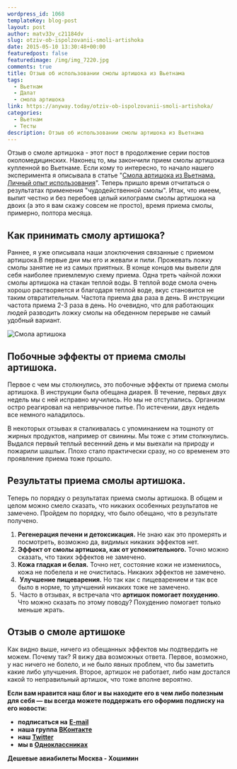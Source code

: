 ```yaml
---
wordpress_id: 1068
templateKey: blog-post
layout: post
author: matv33v_c21184dv
slug: otziv-ob-ispolzovanii-smoli-artishoka
date: 2015-05-10 13:30:48+00:00
featuredpost: false
featuredimage: /img/img_7220.jpg
comments: true
title: Отзыв об использовании смолы артишока из Вьетнама
tags:
  - Вьетнам
  - Далат
  - смола артишока
link: https://anyway.today/otziv-ob-ispolzovanii-smoli-artishoka/
categories:
  - Вьетнам
  - Тесты
description: Отзыв об использовании смолы артишока из Вьетнама
---
```

Отзыв о смоле артишока - этот пост в продолжение серии постов околомедицинских. Наконец то, мы закончили прием смолы артишока купленной во Вьетнаме. Если кому то интересно, то начало нашего эксперимента я описывала в статье "[Смола артишока из Вьетнама. Личный опыт использования](https://anyway.today/smola-artishoka-iz-vietnama-lichnii-opit-ispolzovaniya/)". Теперь пришло время отчитаться о результатах применения "чудодейственной смолы". Итак, что имеем, выпит честно и без перебоев целый килограмм смолы артишока на двоих (а это я вам скажу совсем не просто), время приема смолы, примерно, полтора месяца.

## Как принимать смолу артишока?

Раннее, я уже описывала наши злоключения связанные с приемом артишока.В первые дни мы его и жевали и пили. Прожевать ложку смолы занятие не из самых приятных. В конце концов мы вывели для себя наиболее приемлемую схему приема. Одна треть чайной ложки смолы артишока на стакан теплой воды. В теплой воде смола очень хорошо растворяется и благодаря теплой воде, вкус становится не таким отвратительным. Частота приема два раза в день. В инструкции частота приема 2-3 раза в день. Но очевидно, что для работающих людей разводить ложку смолы на обеденном перерыве не самый удобный вариант.

![Смола артишока](https://anyway.today/wp-content/uploads/2015/03/IMG_7219.jpg)

## Побочные эффекты от приема смолы артишока.

Первое с чем мы столкнулись, это побочные эффекты от приема смолы артишока. В инструкции была обещана диарея. В течение, первых двух недель мы с ней исправно мучились. Но мы не отступались. Организм остро реагировал на непривычное питье. По истечении, двух недель все немного наладилось.

В некоторых отзывах я сталкивалась с упоминанием на тошноту от жирных продуктов, например от свинины. Мы тоже с этим столкнулись. Выдался первый теплый весенний день и мы выехали на природу и пожарили шашлык. Плохо стало практически сразу, но со временем это проявление приема тоже прошло.

## Результаты приема смолы артишока.

Теперь по порядку о результатах приема смолы артишока. В общем и целом можно смело сказать, что никаких особенных результатов не замечено. Пройдем по порядку, что было обещано, что в результате получено.

1. **Регенерация печени и детоксикация.** Не знаю как это промерять и посмотреть, возможно да, видимых никаких эффектов нет.
2. **Эффект от смолы артишока, как от успокоительного.** Точно можно сказать, что таких эффектов не замечено.
3. **Кожа гладкая и белая.** Точно нет, состояние кожи не изменилось, кожа не побелела и не очистилась. Никаких эффектов не замечено.
4.  **Улучшение пищеварения.** Но так как с пищеварением и так все было в норме, то улучшений никаких тоже не замечено.
5.  Часто в отзывах, я встречала что **артишок помогает похудению**. Что можно сказать по этому поводу? Похудению помогает только меньше жрать.

## Отзыв о смоле артишоке

Как видно выше, ничего из обещанных эффектов мы подтвердить не можем. Почему так? Я вижу два возможных ответа. Первое, возможно, у нас ничего не болело, и не было явных проблем, что бы заметить какие либо улучшения. Второе, артишок не работает, либо нам достался какой то неправильный артишок, что тоже вполне вероятно.

**Если вам нравится наш блог и вы находите его в чем либо полезным для себя — вы всегда можете поддержать его оформив подписку на его новости:**

* **подписаться на** **[E-mail](https://feedburner.google.com/fb/a/mailverify?uri=Anywaytoday&loc=en_US)**
* **наша группа** **[ВКонтакте](https://vk.com/public90452188)**
* **наш [Twitter](https://twitter.com/TodayAnyway)**
* **мы в [Одноклассниках](https://ok.ru/group/54402107244544)**

**Дешевые авиабилеты Москва - Хошимин**